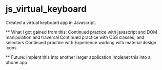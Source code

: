 # js_virtual_keyboard

Created a virtual keyboard app in Javascript.

** What I got gained from this:
Continued practice with javascript and DOM manipulation and traversal 
Continued practice with CSS classes, and selectors
Continued practice with 
Experience working with material design icons


** Future:
Implent this into another larger application
Implenet this into a phone app
